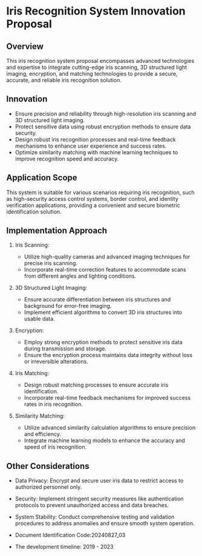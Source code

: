 # Iris Recognition System Innovation Proposal

## Overview

This iris recognition system proposal encompasses advanced technologies and expertise to integrate cutting-edge iris scanning, 3D structured light imaging, encryption, and matching technologies to provide a secure, accurate, and reliable iris recognition solution.

## Innovation

- Ensure precision and reliability through high-resolution iris scanning and 3D structured light imaging.
- Protect sensitive data using robust encryption methods to ensure data security.
- Design robust iris recognition processes and real-time feedback mechanisms to enhance user experience and success rates.
- Optimize similarity matching with machine learning techniques to improve recognition speed and accuracy.

## Application Scope

This system is suitable for various scenarios requiring iris recognition, such as high-security access control systems, border control, and identity verification applications, providing a convenient and secure biometric identification solution.

## Implementation Approach

1. Iris Scanning:
   - Utilize high-quality cameras and advanced imaging techniques for precise iris scanning.
   - Incorporate real-time correction features to accommodate scans from different angles and lighting conditions.

2. 3D Structured Light Imaging:
   - Ensure accurate differentiation between iris structures and background for error-free imaging.
   - Implement efficient algorithms to convert 3D iris structures into usable data.

3. Encryption:
   - Employ strong encryption methods to protect sensitive iris data during transmission and storage.
   - Ensure the encryption process maintains data integrity without loss or irreversible alterations.

4. Iris Matching:
   - Design robust matching processes to ensure accurate iris identification.
   - Incorporate real-time feedback mechanisms for improved success rates in iris recognition.

5. Similarity Matching:
   - Utilize advanced similarity calculation algorithms to ensure precision and efficiency.
   - Integrate machine learning models to enhance the accuracy and speed of iris recognition.

## Other Considerations

- Data Privacy: Encrypt and secure user iris data to restrict access to authorized personnel only.
- Security: Implement stringent security measures like authentication protocols to prevent unauthorized access and data breaches.
- System Stability: Conduct comprehensive testing and validation procedures to address anomalies and ensure smooth system operation.

- Document Identification Code:20240827_03
- The development timeline: 2019 - 2023
